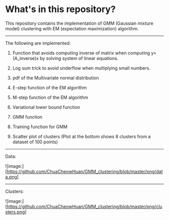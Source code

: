 # What's in this repository?

This repository contains the implementation of GMM (Gaussian mixture model)
clustering with EM (expectation maximization) algorithm.

---

The following are implemented:

1) Function that avoids computing inverse of matrix when computing
y=(A_inverse)x by solving system of linear equations.

2) Log sum trick to avoid underflow when multiplying small numbers.

3) pdf of the Multivariate normal distribution

4) E-step function of the EM algorithm

5) M-step function of the EM algorithm

6) Variational lower bound function

7) GMM function

8) Training function for GMM

9) Scatter plot of clusters (Plot at the bottom shows 8 clusters from a dataset of 100 points)

---
Data:

![image:][https://github.com/ChuaCheowHuan/GMM_clustering/blob/master/png/data.png]

---
Clusters:

![image:][https://github.com/ChuaCheowHuan/GMM_clustering/blob/master/png/clusters.png]
